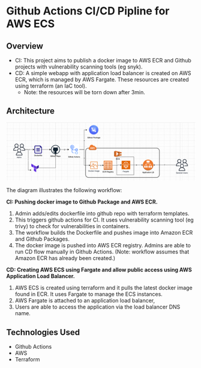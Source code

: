 # Github Actions CI/CD Pipline for AWS ECS

## Overview 
- CI: This project aims to publish a docker image to AWS ECR and Github projects with vulnerability scanning tools (eg snyk).
- CD: A simple webapp with application load balancer is created on AWS ECR, which is managed by AWS Fargate. These resources are created using terraform (an IaC tool).
  - Note: the resources will be torn down after 3min.

## Architecture
<img src="image/architecture.png">

The diagram illustrates the following workflow: 

**CI: Pushing docker image to Github Package and AWS ECR.**

1. Admin adds/edits dockerfile into github repo with terraform templates.
2. This triggers github actions for CI. It uses vulnerability scanning tool (eg trivy) to check for vulnerabilities in containers. 
3. The workflow builds the Dockerfile and pushes image into Amazon ECR and Github Packages.
4. The docker image is pushed into AWS ECR registry. Admins are able to run CD flow manually in Github Actions. 
(Note: workflow assumes that Amazon ECR has already been created.)

**CD: Creating AWS ECS using Fargate and allow public access using AWS Application Load Balancer.**

1. AWS ECS is created using terraform and it pulls the latest docker image found in ECR. It uses Fargate to manage the ECS instances. 
2. AWS Fargate is attached to an application load balancer, 
3. Users are able to access the application via the load balancer DNS name.

## Technologies Used 
- Github Actions
- AWS
- Terraform 